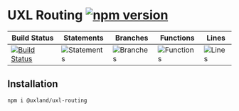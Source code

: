 # UXL Routing [![npm version](https://badge.fury.io/js/%40uxland%2Fuxl-routing.svg)](https://badge.fury.io/js/%40uxland%2Fuxl-routing)

| Build Status                                                                                                      | Statements                                    | Branches                                  | Functions                                   | Lines                               |
| ----------------------------------------------------------------------------------------------------------------- | --------------------------------------------- | ----------------------------------------- | ------------------------------------------- | ----------------------------------- |
| [![Build Status](https://api.travis-ci.org/uxland/uxl-routing.svg)](https://api.travis-ci.org/uxland/uxl-routing) | ![Statements](https://img.shields.io/badge/Coverage-41.88%25-red.svg 'Make me better!') | ![Branches](https://img.shields.io/badge/Coverage-17.09%25-red.svg 'Make me better!') | ![Functions](https://img.shields.io/badge/Coverage-28.36%25-red.svg 'Make me better!') | ![Lines](https://img.shields.io/badge/Coverage-43.03%25-red.svg 'Make me better!') |

## Installation

`npm i @uxland/uxl-routing`
